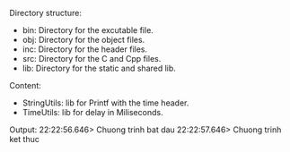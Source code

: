 Directory structure:
- bin: Directory for the excutable file.
- obj: Directory for the object files.
- inc: Directory for the header files.
- src: Directory for the C and Cpp files.
- lib: Directory for the static and shared lib.

Content:
- StringUtils: lib for Printf with the time header.
- TimeUtils: lib for delay in Miliseconds.

Output:
22:22:56.646> Chuong trinh bat dau
22:22:57.646> Chuong trinh ket thuc


